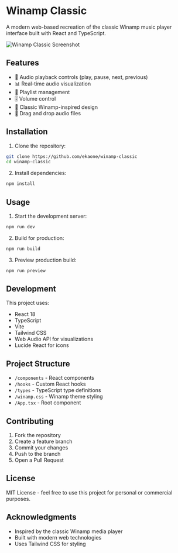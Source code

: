 # Winamp Classic

A modern web-based recreation of the classic Winamp music player interface built with React and TypeScript.

![Winamp Classic Screenshot](https://res.cloudinary.com/ddjsyskef/image/upload/v1731383115/repository/y2elanzbmgdrob7oduzg.png)

## Features

- 🎵 Audio playback controls (play, pause, next, previous)
- 📊 Real-time audio visualization
- 📝 Playlist management
- 🎚️ Volume control
- 🎨 Classic Winamp-inspired design
- 📱 Drag and drop audio files

## Installation

1. Clone the repository:
```sh
git clone https://github.com/ekaone/winamp-classic
cd winamp-classic
```

2. Install dependencies:
```sh
npm install
```

## Usage

1. Start the development server:
```sh
npm run dev
```

2. Build for production:
```sh
npm run build
```

3. Preview production build:
```sh
npm run preview
```

## Development

This project uses:
- React 18
- TypeScript
- Vite
- Tailwind CSS
- Web Audio API for visualizations
- Lucide React for icons

## Project Structure
  - `/components` - React components
  - `/hooks` - Custom React hooks
  - `/types` - TypeScript type definitions
  - `/winamp.css` - Winamp theme styling
  - `/App.tsx` - Root component

## Contributing

1. Fork the repository
2. Create a feature branch
3. Commit your changes
4. Push to the branch
5. Open a Pull Request

## License

MIT License - feel free to use this project for personal or commercial purposes.

## Acknowledgments

- Inspired by the classic Winamp media player
- Built with modern web technologies
- Uses Tailwind CSS for styling
